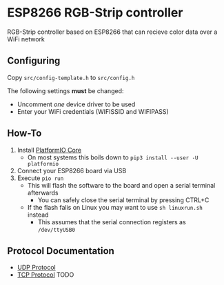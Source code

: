 # ESP8266 RGB-Strip controller
RGB-Strip controller based on ESP8266 that can recieve color data over a WiFi network 

## Configuring

Copy `src/config-template.h` to `src/config.h`

The following settings **must** be changed:
- Uncomment _one_ device driver to be used
- Enter your WiFi credentials (WIFISSID and WIFIPASS)

## How-To

1. Install [PlatformIO Core](https://platformio.org/install/cli)
	- On most systems this boils down to `pip3 install --user -U platformio`
2. Connect your ESP8266 board via USB
3. Execute `pio run`
	- This will flash the software to the board and open a serial terminal afterwards
		- You can safely close the serial terminal by pressing CTRL+C
	- If the flash falis on Linux you may want to use `sh linuxrun.sh` instead
		- This assumes that the serial connection registers as `/dev/ttyUSB0`

## Protocol Documentation

- [UDP Protocol](https://github.com/nzbr/esp8266-rgbstrip-controller/blob/master/doc/udp.md)
- [TCP Protocol]() TODO
